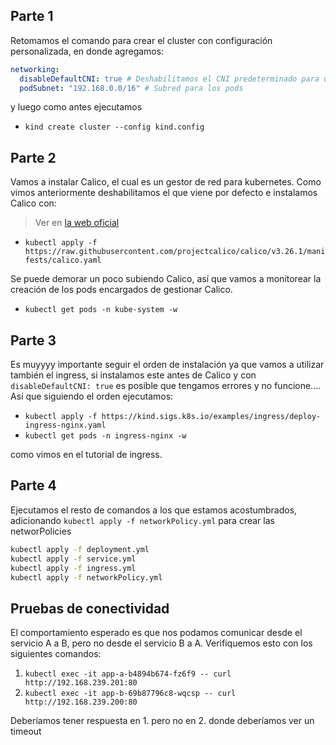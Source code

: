 ## Parte 1

Retomamos el comando para crear el cluster con configuración personalizada, en donde agregamos:

```yml
networking:
  disableDefaultCNI: true # Deshabilitamos el CNI predeterminado para usar Calico
  podSubnet: "192.168.0.0/16" # Subred para los pods
```

y luego como antes ejecutamos

- `kind create cluster --config kind.config`

## Parte 2

Vamos a instalar Calico, el cual es un gestor de red para kubernetes. Como vimos anteriormente deshabilitamos el que viene por defecto e instalamos Calico con:

> Ver en [la web oficial](https://docs.tigera.io/calico/latest/getting-started/kubernetes/self-managed-onprem/onpremises#install-calico)

- `kubectl apply -f https://raw.githubusercontent.com/projectcalico/calico/v3.26.1/manifests/calico.yaml`

Se puede demorar un poco subiendo Calico, así que vamos a monitorear la creación de los pods encargados de gestionar Calico.

- `kubectl get pods -n kube-system -w`

## Parte 3

Es muyyyy importante seguir el orden de instalación ya que vamos a utilizar también el ingress, si instalamos este antes de Calico y con `disableDefaultCNI: true` es posible que tengamos errores y no funcione.... Así que siguiendo el orden ejecutamos:

- `kubectl apply -f https://kind.sigs.k8s.io/examples/ingress/deploy-ingress-nginx.yaml`
- `kubectl get pods -n ingress-nginx -w`

como vimos en el tutorial de ingress.

## Parte 4

Ejecutamos el resto de comandos a los que estamos acostumbrados, adicionando `kubectl apply -f networkPolicy.yml` para crear las networPolicies

```bash
kubectl apply -f deployment.yml
kubectl apply -f service.yml
kubectl apply -f ingress.yml
kubectl apply -f networkPolicy.yml
```

## Pruebas de conectividad

El comportamiento esperado es que nos podamos comunicar desde el servicio A a B, pero no desde el servicio B a A. Verifiquemos esto con los siguientes comandos:

1. `kubectl exec -it app-a-b4894b674-fz6f9 -- curl http://192.168.239.201:80`
2. `kubectl exec -it app-b-69b87796c8-wqcsp -- curl http://192.168.239.200:80`

Deberíamos tener respuesta en 1. pero no en 2. donde deberíamos ver un timeout
